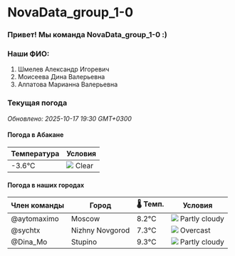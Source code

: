 # NovaData_group_1-0
### Привет! Мы команда NovaData_group_1-0 :)

### Наши ФИО:
1. Шмелев Александр Игоревич
2. Моисеева Дина Валерьевна
3. Алпатова Марианна Валерьевна

### Текущая погода
<!-- WEATHER:START -->
_Обновлено: 2025-10-17 19:30 GMT+0300_

#### Погода в Абакане

| Температура | Условия |
|-------------|----------|
| -3.6°C     | ![](https://cdn.weatherapi.com/weather/64x64/night/113.png) Clear |

#### Погода в наших городах

| Член команды  | Город               | 🌡️ Темп.  | Условия          |
|---------------|---------------------|-----------|--------------------|
| @aytomaximo    | Moscow              |    8.2°C | ![](https://cdn.weatherapi.com/weather/64x64/night/116.png) Partly cloudy |
| @sychtx        | Nizhny Novgorod     |    7.3°C | ![](https://cdn.weatherapi.com/weather/64x64/night/122.png) Overcast     |
| @Dina_Mo       | Stupino             |    9.3°C | ![](https://cdn.weatherapi.com/weather/64x64/night/116.png) Partly cloudy |

<!-- WEATHER:END -->
